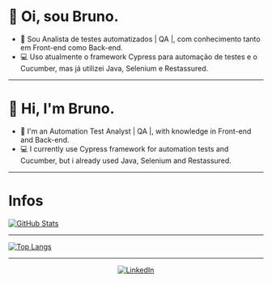 <h1>👋 Oi, sou Bruno.</h1>

- 📝 Sou Analista de testes automatizados | QA |, com conhecimento tanto em Front-end como Back-end.
- 💻 Uso atualmente o framework Cypress para automação de testes e o Cucumber, mas já utilizei Java, Selenium e Restassured.

<hr />

<h1>👋 Hi, I'm Bruno.</h1>

- 📝 I'm an Automation Test Analyst | QA |, with knowledge in Front-end and Back-end.
- 💻 I currently use Cypress framework for automation tests and Cucumber, but i already used Java, Selenium and Restassured.

<hr />

<h1>Infos</h1>
<div>
  <a href="https://github.com/Bruninho2104/github-readme-stats">
    <img align="center" src="https://github-readme-stats.vercel.app/api?username=Bruninho2104&theme=tokyonight&show_icons=true&count_private=true&include_all_commits=true" alt="GitHub Stats">
  </a>
<hr />
  <a href="https://github.com/Bruninho2104/github-readme-stats">
    <img align="center" src="https://github-readme-stats.vercel.app/api/top-langs/?username=Bruninho2104&theme=tokyonight&layout=compact" alt="Top Langs">
  </a>
</div>
<hr />

<div align="center">
  <a href="https://www.linkedin.com/in/bruno-de-araujo-tabatini-2465b520b/">
    <img src="https://img.shields.io/badge/LinkedIn-0077B5?style=for-the-badge&logo=linkedin&logoColor=white" alt="LinkedIn">
  </a>
</div>
